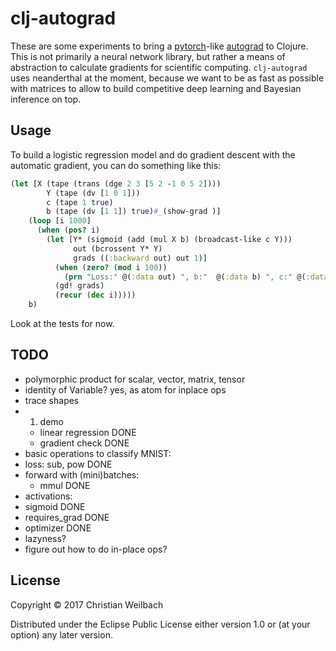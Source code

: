 # clj-autograd

These are some experiments to bring
a
[pytorch](http://pytorch.org/docs/master/index.html)-like
[autograd](http://alexey.radul.name/ideas/2013/introduction-to-automatic-differentiation/) to
Clojure. This is not primarily a neural network library, but rather a means of
abstraction to calculate gradients for scientific computing. `clj-autograd` uses
neanderthal at the moment, because we want to be as fast as possible with
matrices to allow to build competitive deep learning and Bayesian inference on
top.


## Usage

To build a logistic regression model and do gradient descent with the automatic
gradient, you can do something like this:

~~~clojure
(let [X (tape (trans (dge 2 3 [5 2 -1 0 5 2])))
        Y (tape (dv [1 0 1]))
        c (tape 1 true)
        b (tape (dv [1 1]) true)#_(show-grad )]
    (loop [i 1000]
      (when (pos? i)
        (let [Y* (sigmoid (add (mul X b) (broadcast-like c Y)))
              out (bcrossent Y* Y)
              grads ((:backward out) out 1)]
          (when (zero? (mod i 100))
            (prn "Loss:" @(:data out) ", b:"  @(:data b) ", c:" @(:data c)))
          (gd! grads)
          (recur (dec i)))))
    b)
~~~

Look at the tests for now.

## TODO

- polymorphic product for scalar, vector, matrix, tensor
- identity of Variable? yes, as atom for inplace ops
- trace shapes
- 1. demo
  + linear regression DONE
  + gradient check DONE
- basic operations to classify MNIST:
- loss: sub, pow DONE
- forward with (mini)batches:
  + mmul DONE
- activations:
- sigmoid DONE
- requires_grad DONE
- optimizer DONE
- lazyness?
- figure out how to do in-place ops?



## License

Copyright © 2017 Christian Weilbach

Distributed under the Eclipse Public License either version 1.0 or (at
your option) any later version.
